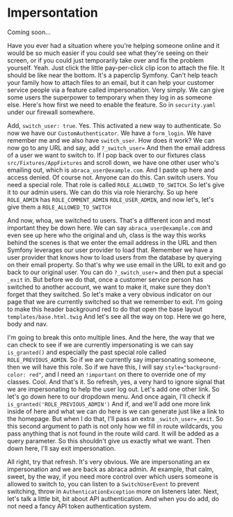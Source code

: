 # Impersontation

Coming soon...

Have you ever had a situation where you're helping someone online and it would be so
much easier if you could see what they're seeing on their screen, or if you could
just temporarily take over and fix the problem yourself. Yeah. Just click the little
pay-per-click clip icon to attach the file. It should be like near the bottom. It's a
paperclip Symfony. Can't help teach your family how to attach files to an email, but
it can help your customer service people via a feature called impersonation. Very
simply. We can give some users the superpower to temporary when they log in as
someone else. Here's how first we need to enable the feature. So in `security.yaml`
under our firewall somewhere.

Add, `switch_user: true`. Yes. This activated a new way to authenticate. So now we
have our `CustomAuthenticator`. We have a `form_login`. We have remember me and we also
have `switch_user`. How does it work? We can now go to any URL and say, add 
`?_switch_user=` And then the email address of a
user we want to switch to. If I pop back over to our fixtures class 
`src/Fixtures/AppFixtures` and scroll down, we have one other user who's emailing out,
which is `abraca_user@example.com`. And I paste up here and access denied. Of
course not. Anyone can do this. Can switch users. You need a special role. That role
is called `ROLE_ALLOWED_TO_SWITCH`. So let's give it to our admin users. We can do this
via role hierarchy. So up here `ROLE_ADMIN` has `ROLE_COMMENT_ADMIN` `ROLE_USER_ADMIN`,
and now let's, let's give them a `ROLE_ALLOWED_TO_SWITCH`

And now, whoa, we switched to users. That's a different icon and most important they
be down here. We can say `abraca_user@example.com` and even see up here who the
original and uh, class is the way this works behind the scenes is that we enter the
email address in the URL and then Symfony leverages our user provider to load that.
Remember we have a user provider that knows how to load users from the database by
querying on their email property. So that's why we use email in the URL to exit and
go back to our original user. You can do `?_switch_user=`
 and then put a special `_exit` in. But before we do that, once
a customer service person has switched to another account, we want to make it, make
sure they don't forget that they switched. So let's make a very obvious indicator on
our page that we are currently switched so that we remember to exit. I'm going to
make this header background red to do that open the base layout `templates/base.html.twig`
And let's see all the way on top. Here we go here, body and nav.

I'm going to break this onto multiple lines. And the here, the way that we can check
to see if we are currently impersonating is we can say `is_granted()` and especially the
past special role called `ROLE_PREVIOUS_ADMIN`. So if we are currently say
impersonating someone, then we will have this role. So if we have this, I will say
`style="background-color: red"`, and I need an `!important` on there to override one of my
classes. Cool. And that's it. So refresh, yes, a very hard to ignore signal that we
are impersonating to help the user log out. Let's add one other link. So let's go
down here to our dropdown menu. And once again, I'll check if `is_granted('ROLE_PREVIOUS_ADMIN')`
And if, and we'll add one more link inside of here and what we can do
here is we can generate just like a link to the homepage. But when I do that, I'll
pass an extra `_switch_user=_exit`. So this second argument to path
is not only how we fill in route wildcards, you pass anything that is not found in
the route wild card. It will be added as a query parameter. So this shouldn't give us
exactly what we want. Then down here, I'll say exit impersonation.

All right, try that refresh. It's very obvious. We are impersonating an ex
impersonation and we are back as abraca admin. At example, that calm, sweet, by the
way, if you need more control over which users someone is allowed to switch to, you
can listen to a `SwitchUserEvent` to prevent switching, throw in `AuthenticationException`
 more on listeners later. Next, let's talk a little bit, bit about API
authentication. And when you do add, do not need a fancy API token authentication
system.

